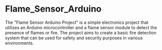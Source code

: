 # Flame_Sensor_Arduino
The "Flame Sensor Arduino Project" is a simple electronics project that utilizes an Arduino microcontroller and a flame sensor module to detect the presence of flames or fire. The project aims to create a basic fire detection system that can be used for safety and security purposes in various environments.

